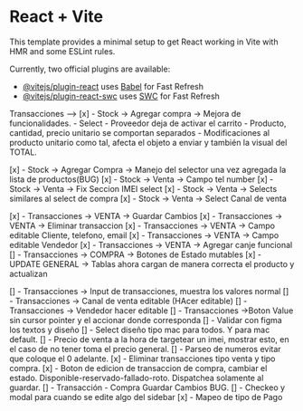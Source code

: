 # React + Vite

This template provides a minimal setup to get React working in Vite with HMR and some ESLint rules.

Currently, two official plugins are available:

- [@vitejs/plugin-react](https://github.com/vitejs/vite-plugin-react/blob/main/packages/plugin-react/README.md) uses [Babel](https://babeljs.io/) for Fast Refresh
- [@vitejs/plugin-react-swc](https://github.com/vitejs/vite-plugin-react-swc) uses [SWC](https://swc.rs/) for Fast Refresh


Transacciones --> 
[x] - Stock -> Agregar compra -> Mejora de funcionalidades.
    - Select 
    - Proveedor deja de activar el carrito
    - Producto, cantidad, precio unitario se comportan separados
    - Modificaciones al producto unitario como tal, afecta el objeto a enviar y también la visual del TOTAL.
    
[x] - Stock -> Agregar Compra -> Manejo del selector una vez agregada la lista de productos(BUG)
[x] - Stock -> Venta -> Campo tel number
[x] - Stock -> Venta -> Fix Seccion IMEI select
[x] - Stock -> Venta -> Selects similares al select de compra
[x] - Stock -> Venta -> Select Canal de venta

[x] - Transacciones -> VENTA -> Guardar Cambios
[x] - Transacciones -> VENTA -> Eliminar transaccion
[x] - Transacciones -> VENTA -> Campo editable Cliente, telefono, email
[x] - Transacciones -> VENTA -> Campo editable Vendedor
[x] - Transacciones -> VENTA -> Agregar canje funcional
[] - Transacciones -> COMPRA -> Botones de Estado mutables
[x] - UPDATE GENERAL -> Tablas ahora cargan de manera correcta el producto y actualizan

[] - Transacciones -> Input de transacciones, muestra los valores normal
[] - Transacciones -> Canal de venta editable (HAcer editable)
[] - Transacciones -> Vendedor hacer editable
[] - Transacciones ->Boton Value sin cursor pointer y el accionar donde corresponda
[] - Validar con figma los textos y diseño 
[] - Select diseño tipo mac para todos. Y para mac default.
[] - Precio de venta a la hora de targetear un imei, mostrar esto, en el caso de no tener toma el precio general.
[] - Parseo de numeros evitar que coloque el 0 adelante.
[x] - Eliminar transacciones tipo venta y tipo compra.
[x] - Boton de edicion de transaccion de compra, cambiar el estado. Disponible-reservado-fallado-roto. Dispatchea solamente al guardar.
[] - Transacción - Compra Guardar Cambios BUG.
[] - Checkeo y modal para cuando se edite algo del sidebar
[x] - Mapeo de tipo de Pago